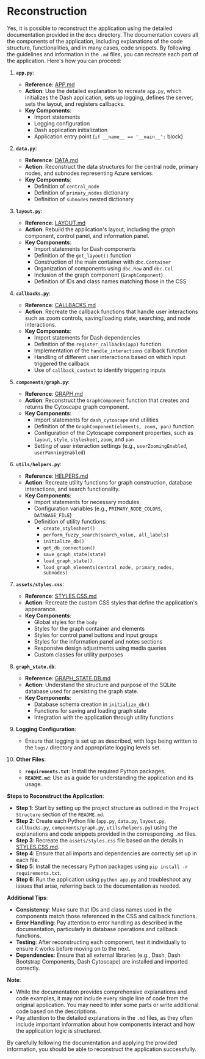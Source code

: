 # Reconstruction

Yes, it is possible to reconstruct the application using the detailed documentation provided in the `docs` directory. The documentation covers all the components of the application, including explanations of the code structure, functionalities, and in many cases, code snippets. By following the guidelines and information in the `.md` files, you can recreate each part of the application. Here's how you can proceed:

1. **`app.py`**:
   - **Reference**: [APP.md](docs/APP.md)
   - **Action**: Use the detailed explanation to recreate `app.py`, which initializes the Dash application, sets up logging, defines the server, sets the layout, and registers callbacks.
   - **Key Components**:
     - Import statements
     - Logging configuration
     - Dash application initialization
     - Application entry point (`if __name__ == '__main__':` block)

2. **`data.py`**:
   - **Reference**: [DATA.md](docs/DATA.md)
   - **Action**: Reconstruct the data structures for the central node, primary nodes, and subnodes representing Azure services.
   - **Key Components**:
     - Definition of `central_node`
     - Definition of `primary_nodes` dictionary
     - Definition of `subnodes` nested dictionary

3. **`layout.py`**:
   - **Reference**: [LAYOUT.md](docs/LAYOUT.md)
   - **Action**: Rebuild the application's layout, including the graph component, control panel, and information panel.
   - **Key Components**:
     - Import statements for Dash components
     - Definition of the `get_layout()` function
     - Construction of the main container with `dbc.Container`
     - Organization of components using `dbc.Row` and `dbc.Col`
     - Inclusion of the graph component (`GraphComponent`)
     - Definition of IDs and class names matching those in the CSS

4. **`callbacks.py`**:
   - **Reference**: [CALLBACKS.md](docs/CALLBACKS.md)
   - **Action**: Recreate the callback functions that handle user interactions such as zoom controls, saving/loading state, searching, and node interactions.
   - **Key Components**:
     - Import statements for Dash dependencies
     - Definition of the `register_callbacks(app)` function
     - Implementation of the `handle_interactions` callback function
     - Handling of different user interactions based on which input triggered the callback
     - Use of `callback_context` to identify triggering inputs

5. **`components/graph.py`**:
   - **Reference**: [GRAPH.md](docs/GRAPH.md)
   - **Action**: Reconstruct the `GraphComponent` function that creates and returns the Cytoscape graph component.
   - **Key Components**:
     - Import statements for `dash_cytoscape` and utilities
     - Definition of the `GraphComponent(elements, zoom, pan)` function
     - Configuration of the Cytoscape component properties, such as `layout`, `style`, `stylesheet`, `zoom`, and `pan`
     - Setting of user interaction settings (e.g., `userZoomingEnabled`, `userPanningEnabled`)

6. **`utils/helpers.py`**:
   - **Reference**: [HELPERS.md](docs/HELPERS.md)
   - **Action**: Recreate utility functions for graph construction, database interactions, and search functionality.
   - **Key Components**:
     - Import statements for necessary modules
     - Configuration variables (e.g., `PRIMARY_NODE_COLORS`, `DATABASE_FILE`)
     - Definition of utility functions:
       - `create_stylesheet()`
       - `perform_fuzzy_search(search_value, all_labels)`
       - `initialize_db()`
       - `get_db_connection()`
       - `save_graph_state(state)`
       - `load_graph_state()`
       - `load_graph_elements(central_node, primary_nodes, subnodes)`

7. **`assets/styles.css`**:
   - **Reference**: [STYLES.CSS.md](docs/STYLES.CSS.md)
   - **Action**: Recreate the custom CSS styles that define the application's appearance.
   - **Key Components**:
     - Global styles for the `body`
     - Styles for the graph container and elements
     - Styles for control panel buttons and input groups
     - Styles for the information panel and notes sections
     - Responsive design adjustments using media queries
     - Custom classes for utility purposes

8. **`graph_state.db`**:
   - **Reference**: [GRAPH_STATE.DB.md](docs/GRAPH_STATE.DB.md)
   - **Action**: Understand the structure and purpose of the SQLite database used for persisting the graph state.
   - **Key Components**:
     - Database schema creation in `initialize_db()`
     - Functions for saving and loading graph state
     - Integration with the application through utility functions

9. **Logging Configuration**:
   - Ensure that logging is set up as described, with logs being written to the `logs/` directory and appropriate logging levels set.

10. **Other Files**:
    - **`requirements.txt`**: Install the required Python packages.
    - **`README.md`**: Use as a guide for understanding the application and its usage.

**Steps to Reconstruct the Application**:

- **Step 1**: Start by setting up the project structure as outlined in the `Project Structure` section of the `README.md`.
- **Step 2**: Create each Python file (`app.py`, `data.py`, `layout.py`, `callbacks.py`, `components/graph.py`, `utils/helpers.py`) using the explanations and code snippets provided in the corresponding `.md` files.
- **Step 3**: Recreate the `assets/styles.css` file based on the details in [STYLES.CSS.md](docs/STYLES.CSS.md).
- **Step 4**: Ensure that all imports and dependencies are correctly set up in each file.
- **Step 5**: Install the necessary Python packages using `pip install -r requirements.txt`.
- **Step 6**: Run the application using `python app.py` and troubleshoot any issues that arise, referring back to the documentation as needed.

**Additional Tips**:

- **Consistency**: Make sure that IDs and class names used in the components match those referenced in the CSS and callback functions.
- **Error Handling**: Pay attention to error handling as described in the documentation, particularly in database operations and callback functions.
- **Testing**: After reconstructing each component, test it individually to ensure it works before moving on to the next.
- **Dependencies**: Ensure that all external libraries (e.g., Dash, Dash Bootstrap Components, Dash Cytoscape) are installed and imported correctly.

**Note**:

- While the documentation provides comprehensive explanations and code examples, it may not include every single line of code from the original application. You may need to infer some parts or write additional code based on the descriptions.
- Pay attention to the detailed explanations in the `.md` files, as they often include important information about how components interact and how the application logic is structured.

By carefully following the documentation and applying the provided information, you should be able to reconstruct the application successfully.
